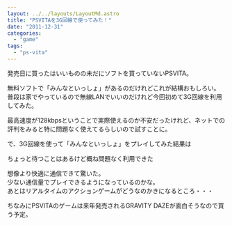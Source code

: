 ```yaml
---
layout: ../../layouts/LayoutMd.astro
title: "PSVITAを3G回線で使ってみた！"
date: "2011-12-31"
categories: 
  - "game"
tags: 
  - "ps-vita"
---
```


発売日に買ったはいいものの未だにソフトを買っていないPSVITA。

無料ソフトで「みんなといっしょ」があるのだけれどこれが結構おもしろい。  
普段は家でやっているので無線LANでいいのだけれど今回初めて3G回線を利用してみた。

最高速度が128kbpsということで実際使えるのか不安だったけれど、ネットでの評判をみると特に問題なく使えてるらしいので試すことに。

で、3G回線を使って「みんなといっしょ」をプレイしてみた結果は

ちょっと待つことはあるけど概ね問題なく利用できた 

想像より快適に通信できて驚いた。  
少ない通信量でプレイできるようになっているのかな。  
あとはリアルタイムのアクションゲームがどうなのかきになるところ・・・

ちなみにPSVITAのゲームは来年発売されるGRAVITY DAZEが面白そうなので買う予定。
